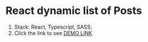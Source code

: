 # React dynamic list of Posts

1. Stack: React, Typescript, SASS;
2. Click the link to see
[DEMO LINK](https://KateKashuba.github.io/react_dynamic-list-of-posts/)
